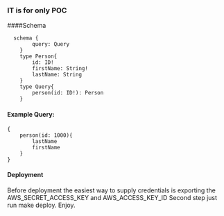 ### IT is for only POC


####Schema

```
  schema {
		query: Query
	}
	type Person{
		id: ID!
		firstName: String!
		lastName: String
	}
	type Query{
		person(id: ID!): Person
	}
```

#### Example Query: 

```
{
    person(id: 1000){
        lastName
        firstName
    }
}
```

#### Deployment

Before deployment the easiest way to supply credentials is exporting the AWS_SECRET_ACCESS_KEY and AWS_ACCESS_KEY_ID
Second step just run make deploy. Enjoy.  
